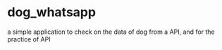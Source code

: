 # dog_whatsapp
 a simple application to check on the data of dog from a API, and for the practice of API
